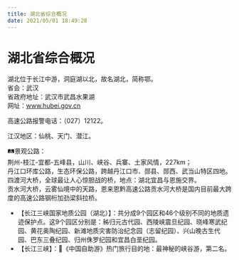 ```yaml
---
title: 湖北省综合概况  
date: 2021/05/01 18:49:28  
---
```

  
# 湖北省综合概况  
湖北位于长江中游，洞庭湖以北，故名湖北，简称鄂。   
省会：武汉  
省政府地址：武汉市武昌水果湖  
网址：www.hubei.gov.cn  
  
高速公路报警电话：（027）12122。   

江汉地区：仙桃、天门、潜江。   

🛤景观公路：  
荆州-枝江-宜都-五峰县，山川、峡谷、兵寨、土家风情，227km；  
丹江口环库公路，生态环保公路，跨越丹江口市、郧县、郧西、武当山特区四地。   
四渡河大桥，全球最让人心惊胆战的桥，地点：湖北宜昌与恩施交界。   
贡水河大桥，云雾仙境中的天路，恩来恩黔高速公路贡水河大桥是国内目前最大跨度的高速公路钢桁加劲梁斜拉桥。   

* 【长江三峡国家地质公园（湖北）】：共分成9个园区和46个级别不同的地质遗迹保护点。这9个园区分别是：秭归元古代园、西陵峡震旦纪园、晓峰寒武纪园、黄花奥陶纪园、新滩地质灾害防治纪念园（志留纪园）、兴山晚古生代园、巴东三叠纪园、归州侏罗纪园和宜昌白垩纪园。   
* 【长江三峡】：🧾《中国自助游》热门旅行目的地：最神秘的峡谷游，第二名。   